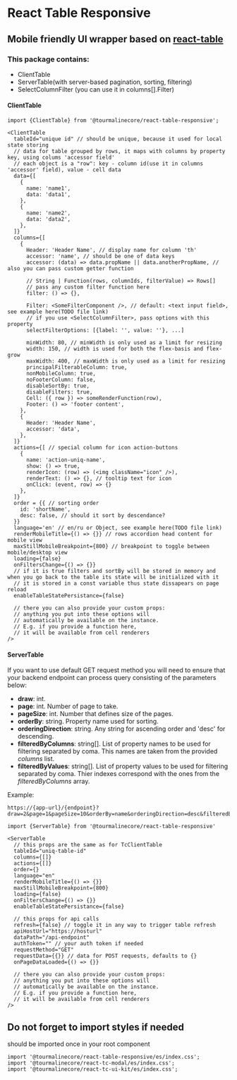 # React Table Responsive

## Mobile friendly UI wrapper based on [react-table](https://github.com/tannerlinsley/react-table)

### This package contains:
- ClientTable
- ServerTable(with server-based pagination, sorting, filtering)
- SelectColumnFilter (you can use it in columns[].Filter)


#### ClientTable
```JSX
import {ClientTable} from '@tourmalinecore/react-table-responsive';

<ClientTable
  tableId="unique id" // should be unique, because it used for local state storing
  // data for table grouped by rows, it maps with columns by property key, using colums 'accessor field'
  // each object is a "row": key - column id(use it in columns 'accessor' field), value - cell data
  data={[
    {
      name: 'name1',
      data: 'data1',
    },
    {
      name: 'name2',
      data: 'data2',
    },
  ]}
  columns={[
    {
      Header: 'Header Name', // display name for column 'th'
      accessor: 'name', // should be one of data keys
      accessor: (data) => data.propName || data.anotherPropName, // also you can pass custom getter function

      // String | Function(rows, columnIds, filterValue) => Rows[]
      // pass any custom filter function here
      filter: () => {},

      Filter: <SomeFilterComponent />, // default: <text input field>, see example here(TODO file link)
      // if you use <SelectColumnFilter>, pass options with this property
      selectFilterOptions: [{label: '', value: ''}, ...]

      minWidth: 80, // minWidth is only used as a limit for resizing
      width: 150, // width is used for both the flex-basis and flex-grow
      maxWidth: 400, // maxWidth is only used as a limit for resizing
      principalFilterableColumn: true,
      nonMobileColumn: true,
      noFooterColumn: false,
      disableSortBy: true,
      disableFilters: true,
      Cell: ({ row }) => someRenderFunction(row),
      Footer: () => 'footer content',
    },
    {
      Header: 'Header Name',
      accessor: 'data',
    },
  ]}
  actions={[ // special column for icon action-buttons
    {
      name: 'action-uniq-name',
      show: () => true,
      renderIcon: (row) => (<img className="icon" />),
      renderText: () => {}, // tooltip text for icon
      onClick: (event, row) => {}
    },
  ]}
  order = {{ // sorting order
    id: 'shortName',
    desc: false, // should it sort by descendance?
  }}
  language='en' // en/ru or Object, see example here(TODO file link)
  renderMobileTitle={() => {}} // rows accordion head content for mobile view
  maxStillMobileBreakpoint={800} // breakpoint to toggle between mobile/desktop view
  loading={false}
  onFiltersChange={() => {}}
  // if it is true filters and sortBy will be stored in memory and when you go back to the table its state will be initialized with it
  // it is stored in a const variable thus state dissapears on page reload
  enableTableStatePersistance={false}

  // there you can also provide your custom props:
  // anything you put into these options will
  // automatically be available on the instance.
  // E.g. if you provide a function here,  
  // it will be available from cell renderers
/>
```

#### ServerTable

If you want to use default GET request method you will need to ensure that your backend endpoint can process query consisting of the parameters below:

- **draw**: int.
- **page**: int. Number of page to take.
- **pageSize**: int. Number that defines size of the pages.
- **orderBy**: string. Property name used for sorting.
- **orderingDirection**: string. Any string for ascending order and 'desc' for descending.
- **filteredByColumns**: string[]. List of property names to be used for filtering separated by coma. This names are taken from the provided *columns* list.   
- **filteredByValues**: string[]. List of property values to be used for filtering separated by coma. Thier indexes  correspond with the ones from the *filteredByColumns* array.

Example:
```
https://{app-url}/{endpoint}?draw=2&page=1&pageSize=10&orderBy=name&orderingDirection=desc&filteredByColumns=Name,Surname&filteredByValues=John,Smith
```

```JSX
import {ServerTable} from '@tourmalinecore/react-table-responsive'

<ServerTable
  // this props are the same as for TcClientTable
  tableId="uniq-table-id"
  columns={[]}
  actions={[]}
  order={}
  language="en"
  renderMobileTitle={() => {}}
  maxStillMobileBreakpoint={800}
  loading={false}
  onFiltersChange={() => {}}
  enableTableStatePersistance={false}

  // this props for api calls
  refresh={false} // toggle it in any way to trigger table refresh
  apiHostUrl="https://hosturl"
  dataPath="/api-endpoint"
  authToken="" // your auth token if needed
  requestMethod="GET"
  requestData={{}} // data for POST requests, defaults to {}
  onPageDataLoaded={() => {}}

  // there you can also provide your custom props:
  // anything you put into these options will
  // automatically be available on the instance.
  // E.g. if you provide a function here,  
  // it will be available from cell renderers
/>
```

## Do not forget to import styles if needed
should be imported once in your root component
```JSX
import '@tourmalinecore/react-table-responsive/es/index.css';
import '@tourmalinecore/react-tc-modal/es/index.css';
import '@tourmalinecore/react-tc-ui-kit/es/index.css';
```
